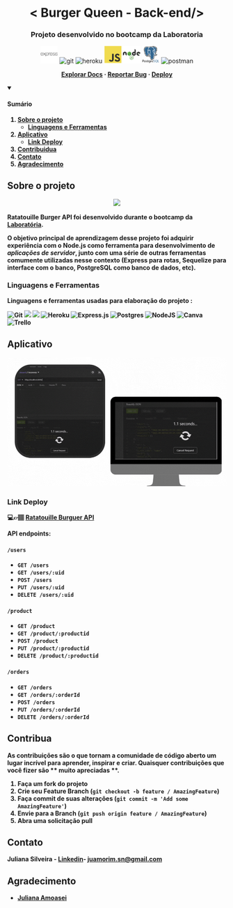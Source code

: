 <h1 align="center">< Burger Queen - Back-end/> </h1>
<h3 align="center"> Projeto desenvolvido no bootcamp da Laboratoria </h3>
<p align="center">
 <img src="https://raw.githubusercontent.com/devicons/devicon/master/icons/express/express-original-wordmark.svg" alt="express" width="40" height="40"/> <img src="https://www.vectorlogo.zone/logos/git-scm/git-scm-icon.svg" alt="git" width="40" height="40"/> <img src="https://www.vectorlogo.zone/logos/heroku/heroku-icon.svg" alt="heroku" width="40" height="40"/> </a>  <img src="https://raw.githubusercontent.com/devicons/devicon/master/icons/javascript/javascript-original.svg" alt="javascript" width="40" height="40"/>   <img src="https://raw.githubusercontent.com/devicons/devicon/master/icons/nodejs/nodejs-original-wordmark.svg" alt="nodejs" width="40" height="40"/>   <img src="https://raw.githubusercontent.com/devicons/devicon/master/icons/postgresql/postgresql-original-wordmark.svg" alt="postgresql" width="40" height="40"/>   <img src="https://www.vectorlogo.zone/logos/getpostman/getpostman-icon.svg" alt="postman" width="40" height="40"/> </a> 
</p>

<p align="center"> 
<a href="https://github.com/JulianaAmoriN/Ratatouille-Burger-api"><strong>Explorar Docs</a>
    ·
<a href="https://github.com/JulianaAmoriN/Ratatouille-Burger-api/issues">Reportar Bug</a>
 ·
<a href="https://ratatoille-burger-api.herokuapp.com/">Deploy</a>
</p>

<details open="open">
  <summary><h4>Sumário</h4></summary>
  <ol>
    <li>
      <a href="#sobre-o-projeto">Sobre o projeto</a>
      <ul>
        <li><a href="#linguagens-e-ferramentas">Linguagens e Ferramentas</a></li>
      </ul>
    </li>
    <li>
      <a href="#aplicativo">Aplicativo</a> 
       <ul>
        <li><a href="#link-deploy">Link Deploy</a></li>
      </ul>
    </li>
    <li><a href="#contribua">Contribuidua</a></li>
    <li><a href="#contato">Contato</a></li>
    <li><a href="#agradecimento">Agradecimento</a></li>
  </ol>
</details>

## Sobre o projeto
<p align="center">
<img src="https://usemobile.com.br/wp-content/uploads/2020/10/back-end-front-end-1.jpg" >
</p>

**Ratatouille Burger API** foi  desenvolvido durante o **bootcamp da  [Laboratória](https://www.laboratoria.la/br)**. 

O objetivo principal de aprendizagem desse projeto foi  adquirir experiência com o **Node.js** como ferramenta para desenvolvimento de _aplicações de servidor_, junto com uma série de outras ferramentas comumente utilizadas nesse contexto (Express para rotas, Sequelize para interface com o banco, PostgreSQL como banco de dados, etc).

### Linguagens e Ferramentas 
Linguagens e ferramentas usadas para elaboração do projeto : 

<img alt="Git" src="https://img.shields.io/badge/git%20-%23F05033.svg?&style=for-the-badge&logo=git&logoColor=white"/>  <img src="https://img.shields.io/badge/JavaScript-F7DF1E?style=for-the-badge&logo=javascript&logoColor=black"> <img src="https://img.shields.io/badge/GitHub-100000?style=for-the-badge&logo=github&logoColor=white">  <img alt="Heroku" src="https://img.shields.io/badge/heroku%20-%23430098.svg?&style=for-the-badge&logo=heroku&logoColor=white"/> <img alt="Express.js" src="https://img.shields.io/badge/express.js%20-%23404d59.svg?&style=for-the-badge"/> <img alt="Postgres" src ="https://img.shields.io/badge/postgres-%23316192.svg?&style=for-the-badge&logo=postgresql&logoColor=white"/>  <img alt="NodeJS" src="https://img.shields.io/badge/node.js%20-%2343853D.svg?&style=for-the-badge&logo=node.js&logoColor=white"/>
<img alt="Canva" src="https://img.shields.io/badge/Canva%20-%2300C4CC.svg?&style=for-the-badge&logo=Canva&logoColor=white"/> <img alt="Trello" src="https://img.shields.io/badge/Trello%20-%23026AA7.svg?&style=for-the-badge&logo=Trello&logoColor=white"/>

## Aplicativo
<p align="center">
<img src="https://github.com/JulianaAmoriN/Ratatouille-Burger-api/blob/main/gitTelaAPI.gif?raw=true" >
</p>

### Link Deploy
💻👉🏽 [Ratatouille Burguer API](https://ratatoille-burger-api.herokuapp.com/)

API  endpoints:

#### `/users`

* `GET /users`
* `GET /users/:uid`
* `POST /users`
* `PUT /users/:uid`
* `DELETE /users/:uid`

#### `/product`

* `GET /product`
* `GET /product/:productid`
* `POST /product`
* `PUT /product/:productid`
* `DELETE /product/:productid`

####  `/orders`

* `GET /orders`
* `GET /orders/:orderId`
* `POST /orders`
* `PUT /orders/:orderId`
* `DELETE /orders/:orderId`

## Contribua

As contribuições são o que tornam a comunidade de código aberto um lugar incrível para aprender, inspirar e criar. Quaisquer contribuições que você fizer são ** muito apreciadas **.

1. Faça um fork do projeto
2. Crie seu Feature Branch (`git checkout -b feature / AmazingFeature`)
3. Faça commit de suas alterações (`git commit -m 'Add some AmazingFeature'`)
4. Envie para a Branch (`git push origin feature / AmazingFeature`)
5. Abra uma solicitação pull

## Contato

Juliana Silveira - [Linkedin](https://www.linkedin.com/in/juliana-silveira-nascimento/)- juamorim.sn@gmail.com

## Agradecimento
 
 - [Juliana Amoasei](https://github.com/JulianaAmoasei)
